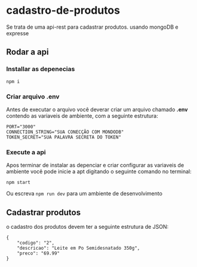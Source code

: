 # cadastro-de-produtos
Se trata de uma api-rest para cadastrar produtos. usando mongoDB e expresse


## Rodar a api
### Installar as depenecias
~~~
npm i 
~~~
### Criar arquivo __.env__
Antes de executar o arquivo você deverar criar um arquivo chamado __.env__
contendo as variaveis de ambiente, com a seguinte estrutura:
~~~
PORT="3000"
CONNECTION_STRING="SUA CONECÇÃO COM MONDODB"
TOKEN_SECRET="SUA PALAVRA SECRETA DO TOKEN"

~~~
### Execute a api
Apos terminar de instalar as depenciar e criar configurar as variaveis de ambiente você pode inicie a apt digitando
o seguinte comando no terminal:
~~~
npm start
~~~
Ou escreva ```npm run dev``` para um ambiente de desenvolvimento

## Cadastrar produtos
o cadastro dos produtos devem ter a seguinte estrutura de JSON:
~~~
{
    "codigo": "2", 
    "descricao": "Leite em Po Semidesnatado 350g", 
    "preco": "69.99"
}
~~~
